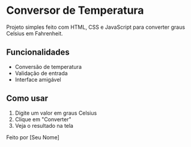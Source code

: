 # Conversor de Temperatura

Projeto simples feito com HTML, CSS e JavaScript para converter graus Celsius em Fahrenheit.

## Funcionalidades

- Conversão de temperatura
- Validação de entrada
- Interface amigável

## Como usar

1. Digite um valor em graus Celsius
2. Clique em "Converter"
3. Veja o resultado na tela

Feito por [Seu Nome]
